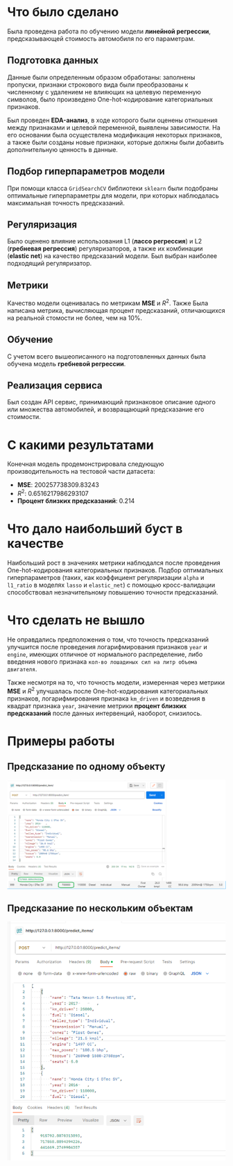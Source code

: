 # Что было сделано
Была проведена работа по обучению модели **линейной регрессии**, предсказывающей стоимость автомобиля по его параметрам.

## Подготовка данных
Данные были определенным образом обработаны: заполнены пропуски, признаки строкового вида были преобразованы к численному с удалением не влияющих на целевую переменную символов, было произведено One-hot-кодирование категориальных признаков.

Был проведен **EDA-анализ**, в ходе которого были оценены отношения между признаками и целевой переменной, выявлены зависимости. На его основании была осуществлена модификация некоторых признаков, а также были созданы новые признаки, которые должны были добавить дополнительную ценность в данные.

## Подбор гиперпараметров модели
При помощи класса `GridSearchCV` библиотеки `sklearn` были подобраны оптимальные гиперпараметры для модели, при которых наблюдалась максимальная точность предсказаний.

## Регуляризация
Было оценено влияние использования L1 (**лассо регрессия**) и L2 (**гребневая регрессия**) регуляризаторов, а также их комбинации (**elastic net**) на качество предсказаний модели. Был выбран наиболее подходящий регуляризатор.

## Метрики
Качество модели оценивалась по метрикам **MSE** и $R^2$. Также Была написана метрика, вычисляющая процент предсказаний, отличающихся на реальной стомости не более, чем на 10%.

## Обучение
С учетом всего вышеописанного на подготовленных данных была обучена модель **гребневой регрессии**.

## Реализация сервиса
Был создан API сервис, принимающий признаковое описание одного или множества автомобилей, и возвращающий предсказание его стоимости.

# С какими результатами
Конечная модель продемонстрировала следующую производительность на тестовой части датасета:
- **MSE**: 200257738309.83243
- $R^2$: 0.6516217986293107
- **Процент близких предсказаний**: 0.214

# Что дало наибольший буст в качестве
Наибольший рост в значениях метрики наблюдался после проведения One-hot-кодирования категориальных признаков. Подбор оптимальных гиперпараметров (таких, как коэффициент регуляризации `alpha` и `l1_ratio` в моделях `lasso` и `elastic_net`) с помощью кросс-валидации способствовал незначительному повышению точности предсказаний.

# Что сделать не вышло
Не оправдались предположения о том, что точность предсказаний улучшится после проведения логарифмирования признаков `year` и `engine`, имеющих отличное от нормального распределение, либо введения нового признака `кол-во лошадиных сил на литр объема двигателя`.

Также несмотря на то, что точность модели, измеренная через метрики **MSE** и $R^2$ улучшалась после One-hot-кодирования категориальных признаков, логарифмирования признака `km_driven` и возведения в квадрат признака `year`, значение метрики **процент близких предсказаний** после данных интервенций, наоборот, снизилось.

# Примеры работы
## Предсказание по одному объекту
![Alt text](example_images/one_item.png)

## Предсказание по нескольким объектам
![Alt text](example_images/multiple_items.png)